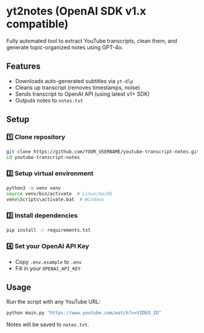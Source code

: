 # yt2notes (OpenAI SDK v1.x compatible)

Fully automated tool to extract YouTube transcripts, clean them, and generate topic-organized notes using GPT-4o.

## Features

* Downloads auto-generated subtitles via `yt-dlp`
* Cleans up transcript (removes timestamps, noise)
* Sends transcript to OpenAI API (using latest v1+ SDK)
* Outputs notes to `notes.txt`

## Setup

### 1️⃣ Clone repository

```bash
git clone https://github.com/YOUR_USERNAME/youtube-transcript-notes.git
cd youtube-transcript-notes
```

### 2️⃣ Setup virtual environment

```bash
python3 -m venv venv
source venv/bin/activate  # Linux/macOS
venv\Scripts\activate.bat  # Windows
```

### 3️⃣ Install dependencies

```bash
pip install -r requirements.txt
```

### 4️⃣ Set your OpenAI API Key

* Copy `.env.example` to `.env`
* Fill in your `OPENAI_API_KEY`

## Usage

Run the script with any YouTube URL:

```bash
python main.py "https://www.youtube.com/watch?v=VIDEO_ID"
```

Notes will be saved to `notes.txt`.

